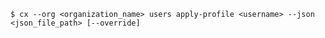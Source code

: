 <!-- usedin: [ _includes/_inlines/Toolbelt/common/users/users_usage-v1.md] -->

```
$ cx --org <organization_name> users apply-profile <username> --json <json_file_path> [--override]
```

